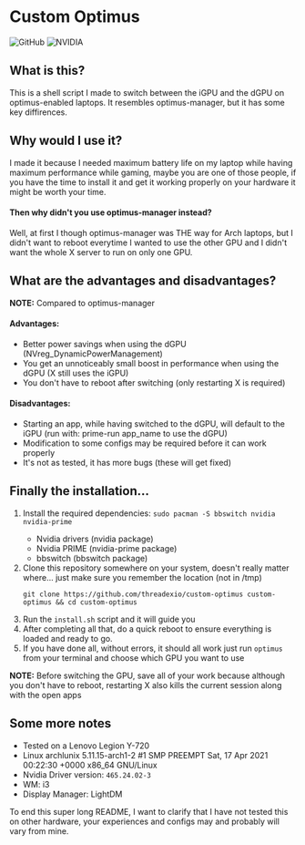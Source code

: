 # Custom Optimus

![GitHub](https://img.shields.io/github/license/threadexio/custom-optimus?style=for-the-badge)
![NVIDIA](https://img.shields.io/badge/NVIDIA-OPTIMUS-green?style=for-the-badge&logo=nvidia)

## What is this?

This is a shell script I made to switch between the iGPU and the dGPU on optimus-enabled laptops. It resembles optimus-manager, but it has some key diffirences.


## Why would I use it?

I made it because I needed maximum battery life on my laptop while having maximum performance while gaming, maybe you are one of those people, if you have the time to install it and get it working properly on your hardware it might be worth your time.

#### Then why didn't you use optimus-manager instead?

Well, at first I though optimus-manager was THE way for Arch laptops, but I didn't want to reboot everytime I wanted to use the other GPU and I didn't want the whole X server to run on only one GPU.

## What are the advantages and disadvantages?

**NOTE:** Compared to optimus-manager


#### Advantages:
<ul>

<li>Better power savings when using the dGPU (NVreg_DynamicPowerManagement)</li>

<li>You get an unnoticeably small boost in performance when using the dGPU (X still uses the iGPU)

<li>You don't have to reboot after switching (only restarting X is required)</li>

</ul>

#### Disadvantages:
<ul>

<li>Starting an app, while having switched to the dGPU, will default to the iGPU (run with: prime-run app_name to use the dGPU)</li>

<li>Modification to some configs may be required before it can work properly</li>

<li>It's not as tested, it has more bugs (these will get fixed)</li>

</ul>

## Finally the installation...
<ol>

<li>Install the required dependencies: <code>sudo pacman -S bbswitch nvidia nvidia-prime</code></li>

<ul>

<li>Nvidia drivers (nvidia package)</li>

<li>Nvidia PRIME (nvidia-prime package)</li>

<li>bbswitch (bbswitch package)</li>

</ul>

<li>Clone this repository somewhere on your system, doesn't really matter where... just make sure you remember the location (not in /tmp)</li>

<pre><code>git clone https://github.com/threadexio/custom-optimus custom-optimus && cd custom-optimus</code></pre>

<li>Run the <code>install.sh</code> script and it will guide you</li>

<li>After completing all that, do a quick reboot to ensure everything is loaded and ready to go.</li>

<li>If you have done all, without errors, it should all work just run <code>optimus</code> from your terminal and choose which GPU you want to use</li>

</ol>

**NOTE:** Before switching the GPU, save all of your work because although you don't have to reboot, restarting X also kills the current session along with the open apps

## Some more notes
<ul>

<li>Tested on a Lenovo Legion Y-720</li>
<li>Linux archlunix 5.11.15-arch1-2 #1 SMP PREEMPT Sat, 17 Apr 2021 00:22:30 +0000 x86_64 GNU/Linux</li>
<li>Nvidia Driver version: <code>465.24.02-3</code></li>
<li>WM: i3</li>
<li>Display Manager: LightDM</li>

</ul>

To end this super long README, I want to clarify that I have not tested this on other hardware, your experiences and configs may and probably will vary from mine.
